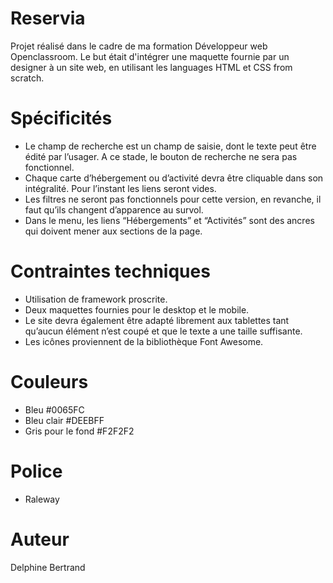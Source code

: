 # Reservia
Projet réalisé dans le cadre de ma formation Développeur web Openclassroom.
Le but était d'intégrer une maquette fournie par un designer à un site web, en utilisant les languages HTML et CSS from scratch. 

# Spécificités
- Le champ de recherche est un champ de saisie, dont le texte peut être édité par l’usager. A ce stade, le bouton de recherche ne sera pas fonctionnel.
- Chaque carte d’hébergement ou d’activité devra être cliquable dans son intégralité. Pour l’instant les liens seront vides.
- Les filtres ne seront pas fonctionnels pour cette version, en revanche, il faut qu’ils changent d’apparence au survol.
- Dans le menu, les liens “Hébergements” et “Activités” sont des ancres qui doivent mener aux sections de la page.

# Contraintes techniques
- Utilisation de framework proscrite.
- Deux maquettes fournies pour le desktop et le mobile.
- Le site devra également être adapté librement aux tablettes tant qu’aucun élément n’est coupé et que le texte a une taille suffisante.
- Les icônes proviennent de la bibliothèque Font Awesome. 

# Couleurs
- Bleu #0065FC
- Bleu clair #DEEBFF 
- Gris pour le fond #F2F2F2

# Police
- Raleway

# Auteur
Delphine Bertrand
